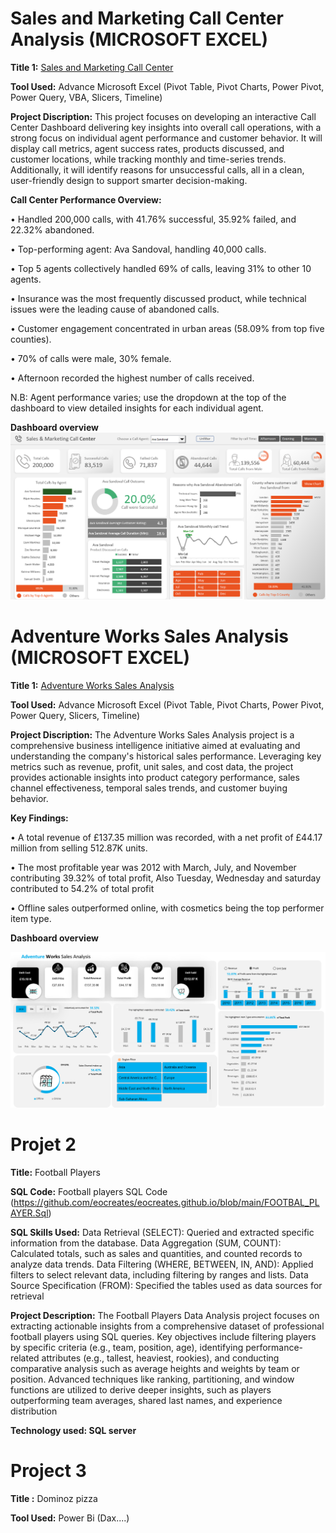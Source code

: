 # Sales and Marketing Call Center Analysis (MICROSOFT EXCEL)
**Title 1:** [Sales and Marketing Call Center](https://github.com/eocreates/eocreates.github.io/blob/main/Callcentersales.xlsb)

**Tool Used:** Advance Microsoft Excel (Pivot Table, Pivot Charts, Power Pivot, Power Query, VBA, Slicers, Timeline)

**Project Discription:**  This project focuses on developing an interactive Call Center Dashboard delivering key insights into overall call operations, with a strong focus on individual agent performance and customer behavior. It will display call metrics, agent success rates, products discussed, and customer locations, while tracking monthly and time-series trends. Additionally, it will identify reasons for unsuccessful calls, all in a clean, user-friendly design to support smarter decision-making.

**Call Center Performance Overview:**

• Handled 200,000 calls, with 41.76% successful, 35.92% failed, and 22.32% abandoned.

• Top-performing agent: Ava Sandoval, handling 40,000 calls.

• Top 5 agents collectively handled 69% of calls, leaving 31% to other 10 agents.

• Insurance was the most frequently discussed product, while technical issues were the leading cause of abandoned calls.

• Customer engagement concentrated in urban areas (58.09% from top five counties).

• 70% of calls were male, 30% female.

• Afternoon recorded the highest number of calls received.

N.B: Agent performance varies; use the dropdown at the top of the dashboard to view detailed insights for each individual agent.

**Dashboard overview**
![Sales](Sales.png)


# Adventure Works Sales Analysis (MICROSOFT EXCEL)
**Title 1:** [Adventure Works Sales Analysis]([https://github.com/eocreates/eocreates.github.io/blob/main/Adventure%20Works.xlsx)

**Tool Used:** Advance Microsoft Excel (Pivot Table, Pivot Charts, Power Pivot, Power Query, Slicers, Timeline)

**Project Discription:**  The Adventure Works Sales Analysis project is a comprehensive business intelligence initiative aimed at evaluating and understanding the company's historical sales performance. Leveraging key metrics such as revenue, profit, unit sales, and cost data, the project provides actionable insights into product category performance, sales channel effectiveness, temporal sales trends, and customer buying behavior.

**Key Findings:** 

• A total revenue of £137.35 million was recorded, with a net profit of £44.17 million from selling 512.87K units.

• The most profitable year was 2012 with March, July, and November contributing 39.32% of total profit, Also Tuesday, Wednesday and saturday contributed to 54.2% of total profit

• Offline sales outperformed online, with cosmetics being the top performer item type.


**Dashboard overview**

![ADVN](ADVN.png)






# Projet 2

**Title:** Football Players

**SQL Code:** Football players SQL Code (https://github.com/eocreates/eocreates.github.io/blob/main/FOOTBAL_PLAYER.Sql)

**SQL Skills Used:** Data Retrieval (SELECT): Queried and extracted specific information from the database.
Data Aggregation (SUM, COUNT): Calculated totals, such as sales and quantities, and counted records to analyze data trends.
Data Filtering (WHERE, BETWEEN, IN, AND): Applied filters to select relevant data, including filtering by ranges and lists.
Data Source Specification (FROM): Specified the tables used as data sources for retrieval

**Project Description:** The Football Players Data Analysis project focuses on extracting actionable insights from a comprehensive dataset of professional football players using SQL queries. Key objectives include filtering players by specific criteria (e.g., team, position, age), identifying performance-related attributes (e.g., tallest, heaviest, rookies), and conducting comparative analysis such as average heights and weights by team or position. Advanced techniques like ranking, partitioning, and window functions are utilized to derive deeper insights, such as players outperforming team averages, shared last names, and experience distribution

**Technology used: SQL server**


# Project 3

**Title :** Dominoz pizza

**Tool Used:** Power Bi (Dax....)






